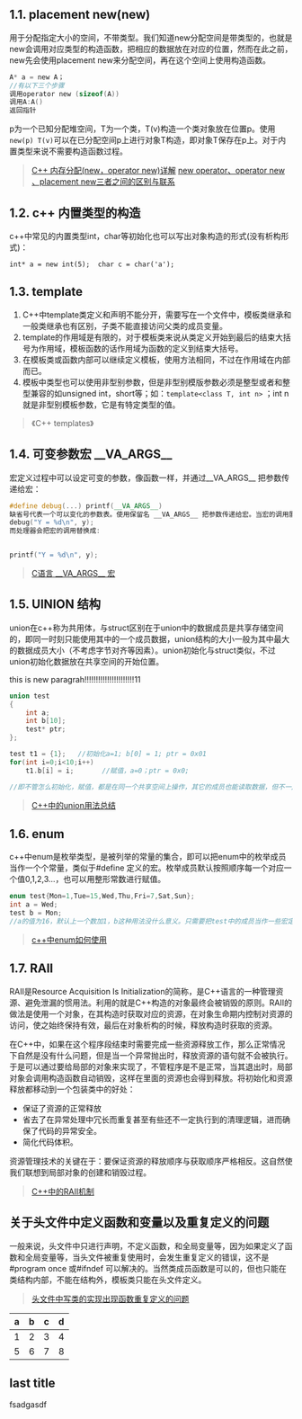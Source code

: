 
## 1.1. placement new(new)
用于分配指定大小的空间，不带类型。我们知道new分配空间是带类型的，也就是new会调用对应类型的构造函数，把相应的数据放在对应的位置，然而在此之前，new先会使用placement new来分配空间，再在这个空间上使用构造函数。
```c
A* a = new A；
//有以下三个步骤
调用operator new (sizeof(A))
调用A:A()
返回指针
```
p为一个已知分配堆空间，T为一个类，T(v)构造一个类对象放在位置p。使用`new(p) T(v)`可以在已分配空间p上进行对象T构造，即对象T保存在p上。对于内置类型来说不需要构造函数过程。
>[ C++ 内存分配(new，operator new)详解](http://blog.csdn.net/wudaijun/article/details/9273339)
>[new operator、operator new 、placement new三者之间的区别与联系](http://blog.csdn.net/pfgmylove/article/details/8234360)

## 1.2. c++ 内置类型的构造
c++中常见的内置类型int，char等初始化也可以写出对象构造的形式(没有析构形式)：

`int* a = new int(5);  char c = char('a');`

## 1.3. template
1. C++中template类定义和声明不能分开，需要写在一个文件中，模板类继承和一般类继承也有区别，子类不能直接访问父类的成员变量。
2. template的作用域是有限的，对于模板类来说从类定义开始到最后的结束大括号为作用域，模板函数的话作用域为函数的定义到结束大括号。
3. 在模板类或函数内部可以继续定义模板，使用方法相同，不过在作用域在内部而已。
4. 模板中类型也可以使用非型别参数，但是非型别模版参数必须是整型或者和整型兼容的如unsigned int，short等；如：`template<class T, int n>` ；int n 就是非型别模板参数，它是有特定类型的值。

>《C++ templates》

## 1.4. 可变参数宏  \_\_VA_ARGS\_\_
宏定义过程中可以设定可变的参数，像函数一样，并通过__VA_ARGS__ 把参数传递给宏：

```c++
#define debug(...) printf(__VA_ARGS__)
缺省号代表一个可以变化的参数表。使用保留名 __VA_ARGS__ 把参数传递给宏。当宏的调用展开时，实际的参数就传递给 printf()了。例如: 
debug("Y = %d\n", y);
而处理器会把宏的调用替换成: 


printf("Y = %d\n", y);
```
>[C语言 \_\_VA_ARGS\_\_ 宏](http://www.cnblogs.com/alexshi/archive/2012/03/09/2388453.html)

## 1.5. UINION 结构
union在c++称为共用体，与struct区别在于union中的数据成员是共享存储空间的，即同一时刻只能使用其中的一个成员数据，union结构的大小一般为其中最大的数据成员大小（不考虑字节对齐等因素）。union初始化与struct类似，不过union初始化数据放在共享空间的开始位置。


this is new paragrah!!!!!!!!!!!!!!!!!!!!!!11



```c
union test
{
    int a;
    int b[10];
    test* ptr;
};

test t1 = {1};   //初始化a=1; b[0] = 1; ptr = 0x01
for(int i=0;i<10;i++)
    t1.b[i] = i;       //赋值，a=0；ptr = 0x0;

//即不管怎么初始化，赋值，都是在同一个共享空间上操作，其它的成员也能读取数据，但不一定正确；
```
>[C++中的union用法总结](http://www.jb51.net/article/56009.htm)
## 1.6. enum
c++中enum是枚举类型，是被列举的常量的集合，即可以把enum中的枚举成员当作一个个常量，类似于#define 定义的宏。枚举成员默认按照顺序每一个对应一个值0,1,2,3...，也可以用整形常数进行赋值。
```c
enum test{Mon=1,Tue=15,Wed,Thu,Fri=7,Sat,Sun};
int a = Wed;
test b = Mon;
//a的值为16，默认上一个数加1，b这种用法没什么意义。只需要把test中的成员当作一些宏定义就行了：#define Mon 1 ...
```
>[c++中enum如何使用](http://www.cnblogs.com/dabaopku/archive/2010/04/21/1717331.html)


## 1.7. RAII
RAII是Resource Acquisition Is Initialization的简称，是C++语言的一种管理资源、避免泄漏的惯用法。利用的就是C++构造的对象最终会被销毁的原则。RAII的做法是使用一个对象，在其构造时获取对应的资源，在对象生命期内控制对资源的访问，使之始终保持有效，最后在对象析构的时候，释放构造时获取的资源。

在C++中，如果在这个程序段结束时需要完成一些资源释放工作，那么正常情况下自然是没有什么问题，但是当一个异常抛出时，释放资源的语句就不会被执行。于是可以通过要给局部的对象来实现了，不管程序是不是正常，当其退出时，局部对象会调用构造函数自动销毁，这样在里面的资源也会得到释放。将初始化和资源释放都移动到一个包装类中的好处：
- 保证了资源的正常释放
- 省去了在异常处理中冗长而重复甚至有些还不一定执行到的清理逻辑，进而确保了代码的异常安全。
- 简化代码体积。

资源管理技术的关键在于：要保证资源的释放顺序与获取顺序严格相反。这自然使我们联想到局部对象的创建和销毁过程。

>[C++中的RAII机制](http://www.jellythink.com/archives/101)

## 关于头文件中定义函数和变量以及重复定义的问题
一般来说，头文件中只进行声明，不定义函数，和全局变量等，因为如果定义了函数和全局变量等，当头文件被重复使用时，会发生重复定义的错误，这不是#program once 或#ifndef 可以解决的。当然类成员函数是可以的，但也只能在类结构内部，不能在结构外，模板类只能在头文件定义。
>[头文件中写类的实现出现函数重复定义的问题](http://blog.csdn.net/dengm155/article/details/51692285s)

|a|b|c|d|
|-|-|-|-|
|1|2|3|4|
|5|6|7|8|

## last title
fsadgasdf
